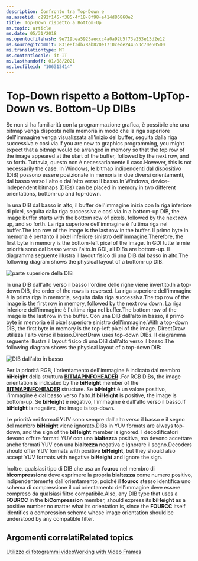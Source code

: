 ```yaml
---
description: Confronto tra Top-Down e
ms.assetid: c292f145-f385-4f18-8f98-e414d86860e2
title: Top-Down rispetto a Bottom-Up
ms.topic: article
ms.date: 05/31/2018
ms.openlocfilehash: 9e719bea5923aeccc4a0a92b5f73a253e13d2e12
ms.sourcegitcommit: 831e8f3db78ab820e1710cede244553c70e50500
ms.translationtype: MT
ms.contentlocale: it-IT
ms.lasthandoff: 01/08/2021
ms.locfileid: "106313414"
---
```

# <a name="top-down-vs-bottom-up-dibs"></a><span data-ttu-id="25967-103">Top-Down rispetto a Bottom-Up</span><span class="sxs-lookup"><span data-stu-id="25967-103">Top-Down vs. Bottom-Up DIBs</span></span>

<span data-ttu-id="25967-104">Se non si ha familiarità con la programmazione grafica, è possibile che una bitmap venga disposta nella memoria in modo che la riga superiore dell'immagine venga visualizzata all'inizio del buffer, seguita dalla riga successiva e così via.</span><span class="sxs-lookup"><span data-stu-id="25967-104">If you are new to graphics programming, you might expect that a bitmap would be arranged in memory so that the top row of the image appeared at the start of the buffer, followed by the next row, and so forth.</span></span> <span data-ttu-id="25967-105">Tuttavia, questo non è necessariamente il caso.</span><span class="sxs-lookup"><span data-stu-id="25967-105">However, this is not necessarily the case.</span></span> <span data-ttu-id="25967-106">In Windows, le bitmap indipendenti dal dispositivo (DIB) possono essere posizionate in memoria in due diversi orientamenti, dal basso verso l'alto e dall'alto verso il basso.</span><span class="sxs-lookup"><span data-stu-id="25967-106">In Windows, device-independent bitmaps (DIBs) can be placed in memory in two different orientations, bottom-up and top-down.</span></span>

<span data-ttu-id="25967-107">In una DIB dal basso in alto, il buffer dell'immagine inizia con la riga inferiore di pixel, seguita dalla riga successiva e così via.</span><span class="sxs-lookup"><span data-stu-id="25967-107">In a bottom-up DIB, the image buffer starts with the bottom row of pixels, followed by the next row up, and so forth.</span></span> <span data-ttu-id="25967-108">La riga superiore dell'immagine è l'ultima riga nel buffer.</span><span class="sxs-lookup"><span data-stu-id="25967-108">The top row of the image is the last row in the buffer.</span></span> <span data-ttu-id="25967-109">Il primo byte in memoria è pertanto il pixel inferiore sinistro dell'immagine.</span><span class="sxs-lookup"><span data-stu-id="25967-109">Therefore, the first byte in memory is the bottom-left pixel of the image.</span></span> <span data-ttu-id="25967-110">In GDI tutte le mie priorità sono dal basso verso l'alto.</span><span class="sxs-lookup"><span data-stu-id="25967-110">In GDI, all DIBs are bottom-up.</span></span> <span data-ttu-id="25967-111">Il diagramma seguente illustra il layout fisico di una DIB dal basso in alto.</span><span class="sxs-lookup"><span data-stu-id="25967-111">The following diagram shows the physical layout of a bottom-up DIB.</span></span>

![parte superiore della DIB](images/pixel-layout-bottomup.png)

<span data-ttu-id="25967-113">In una DIB dall'alto verso il basso l'ordine delle righe viene invertito.</span><span class="sxs-lookup"><span data-stu-id="25967-113">In a top-down DIB, the order of the rows is reversed.</span></span> <span data-ttu-id="25967-114">La riga superiore dell'immagine è la prima riga in memoria, seguita dalla riga successiva.</span><span class="sxs-lookup"><span data-stu-id="25967-114">The top row of the image is the first row in memory, followed by the next row down.</span></span> <span data-ttu-id="25967-115">La riga inferiore dell'immagine è l'ultima riga nel buffer.</span><span class="sxs-lookup"><span data-stu-id="25967-115">The bottom row of the image is the last row in the buffer.</span></span> <span data-ttu-id="25967-116">Con una DIB dall'alto in basso, il primo byte in memoria è il pixel superiore sinistro dell'immagine.</span><span class="sxs-lookup"><span data-stu-id="25967-116">With a top-down DIB, the first byte in memory is the top-left pixel of the image.</span></span> <span data-ttu-id="25967-117">DirectDraw utilizza l'alto verso il basso.</span><span class="sxs-lookup"><span data-stu-id="25967-117">DirectDraw uses top-down DIBs.</span></span> <span data-ttu-id="25967-118">Il diagramma seguente illustra il layout fisico di una DIB dall'alto verso il basso:</span><span class="sxs-lookup"><span data-stu-id="25967-118">The following diagram shows the physical layout of a top-down DIB:</span></span>

![DIB dall'alto in basso](images/pixel-layout-topdown.png)

<span data-ttu-id="25967-120">Per la priorità RGB, l'orientamento dell'immagine è indicato dal membro **biHeight** della struttura [**BITMAPINFOHEADER**](/windows/win32/api/wingdi/ns-wingdi-bitmapinfoheader) .</span><span class="sxs-lookup"><span data-stu-id="25967-120">For RGB DIBs, the image orientation is indicated by the **biHeight** member of the [**BITMAPINFOHEADER**](/windows/win32/api/wingdi/ns-wingdi-bitmapinfoheader) structure.</span></span> <span data-ttu-id="25967-121">Se **biHeight** è un valore positivo, l'immagine è dal basso verso l'alto.</span><span class="sxs-lookup"><span data-stu-id="25967-121">If **biHeight** is positive, the image is bottom-up.</span></span> <span data-ttu-id="25967-122">Se **biHeight** è negativo, l'immagine è dall'alto verso il basso.</span><span class="sxs-lookup"><span data-stu-id="25967-122">If **biHeight** is negative, the image is top-down.</span></span>

<span data-ttu-id="25967-123">Le priorità nei formati YUV sono sempre dall'alto verso il basso e il segno del membro **biHeight** viene ignorato.</span><span class="sxs-lookup"><span data-stu-id="25967-123">DIBs in YUV formats are always top-down, and the sign of the **biHeight** member is ignored.</span></span> <span data-ttu-id="25967-124">I decodificatori devono offrire formati YUV con una **bialtezza** positiva, ma devono accettare anche formati YUV con una **bialtezza** negativa e ignorare il segno.</span><span class="sxs-lookup"><span data-stu-id="25967-124">Decoders should offer YUV formats with positive **biHeight**, but they should also accept YUV formats with negative **biHeight** and ignore the sign.</span></span>

<span data-ttu-id="25967-125">Inoltre, qualsiasi tipo di DIB che usa un **fourcc** nel membro di **bicompressione** deve esprimere la propria **bialtezza** come numero positivo, indipendentemente dall'orientamento, poiché il **fourcc** stesso identifica uno schema di compressione il cui orientamento dell'immagine deve essere compreso da qualsiasi filtro compatibile.</span><span class="sxs-lookup"><span data-stu-id="25967-125">Also, any DIB type that uses a **FOURCC** in the **biCompression** member, should express its **biHeight** as a positive number no matter what its orientation is, since the **FOURCC** itself identifies a compression scheme whose image orientation should be understood by any compatible filter.</span></span>

## <a name="related-topics"></a><span data-ttu-id="25967-126">Argomenti correlati</span><span class="sxs-lookup"><span data-stu-id="25967-126">Related topics</span></span>

<dl> <dt>

[<span data-ttu-id="25967-127">Utilizzo di fotogrammi video</span><span class="sxs-lookup"><span data-stu-id="25967-127">Working with Video Frames</span></span>](working-with-video-frames.md)
</dt> </dl>

 

 




